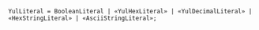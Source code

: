 <!-- This file is generated automatically by infrastructure scripts. Please don't edit by hand. -->

```{ .ebnf .slang-ebnf #YulLiteral }
YulLiteral = BooleanLiteral | «YulHexLiteral» | «YulDecimalLiteral» | «HexStringLiteral» | «AsciiStringLiteral»;
```

